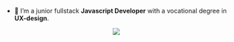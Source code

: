 - 🔭 I’m a junior fullstack <b>Javascript Developer</b> with a vocational degree in <b>UX-design</b>. 


<p align='center'>
 <a href="https://www.linkedin.com/in/sophia-saks/">
    <img src="https://img.shields.io/badge/linkedin-%230077B5.svg?&style=for-the-badge&logo=linkedin&logoColor=white" />
  </a>
</p>
